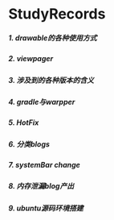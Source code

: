 # StudyRecords
##### 1. drawable的各种使用方式
##### 2. viewpager
##### 3. 涉及到的各种版本的含义
##### 4. gradle与warpper
##### 5. HotFix
##### 6. 分类blogs
##### 7. systemBar change
##### 8. 内存泄漏blog产出
##### 9. ubuntu源码环境搭建

